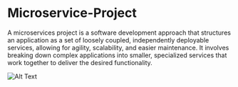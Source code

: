 # Microservice-Project

A microservices project is a software development approach that structures an application as a set of loosely coupled, independently deployable services, allowing for agility, scalability, and easier maintenance. It involves breaking down complex applications into smaller, specialized services that work together to deliver the desired functionality.

![Alt Text]([https://i.ytimg.com/vi/5J4E9lZvHNs/maxresdefault.jpg](https://www.krasamo.com/wp-content/uploads/Microservices-Architecture.png)https://www.krasamo.com/wp-content/uploads/Microservices-Architecture.png)
